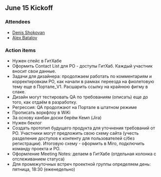 ## June 15 Kickoff 

### Attendees 

* [Denis Shokovan](https://github.com/scholokov)
* [Alex Batalov](https://github.com/ABatalov)
 
### Action items 

* Нужен спейс в ГитХабе
* Оформить Contact List для РО - доступы ГитХаб. Каждый участник вносит свои данные.
* Задачи для дизайнера: продолжаем работать по комментариям и корректировкам РО, как начали в рамках переезда на фиолетовую тему еще в Портале_V1. Расшарить ссылку на крайнюю фигму в слаке.
* Дизайн могут тестировать QA по требованиям (описать) еще до того, как отдаём в разработку.
* Регрессия: QA продолжают на Портале в штатном режиме
* Прописать воркфлоу в WiKi
* За основу канбан доски берём Кемп (Jira)
* Нужен беклог
* Создать прототип будущего продукта для уточнения требований от РО. Участники могут предложить свою схему сайта (учесть разделение доступов к контенту для пользователей с/без регистрации). Итоговую схему - оформить в Miro, подключить команду проекта и РО.
* Оформление Meeting Notes: делаем в ГитХабе (отдельная колонка с отслеживанием статуса)
* Для промежуточных встреч проектной группы определяем день: пятница, 18:30 (еженедельно)

